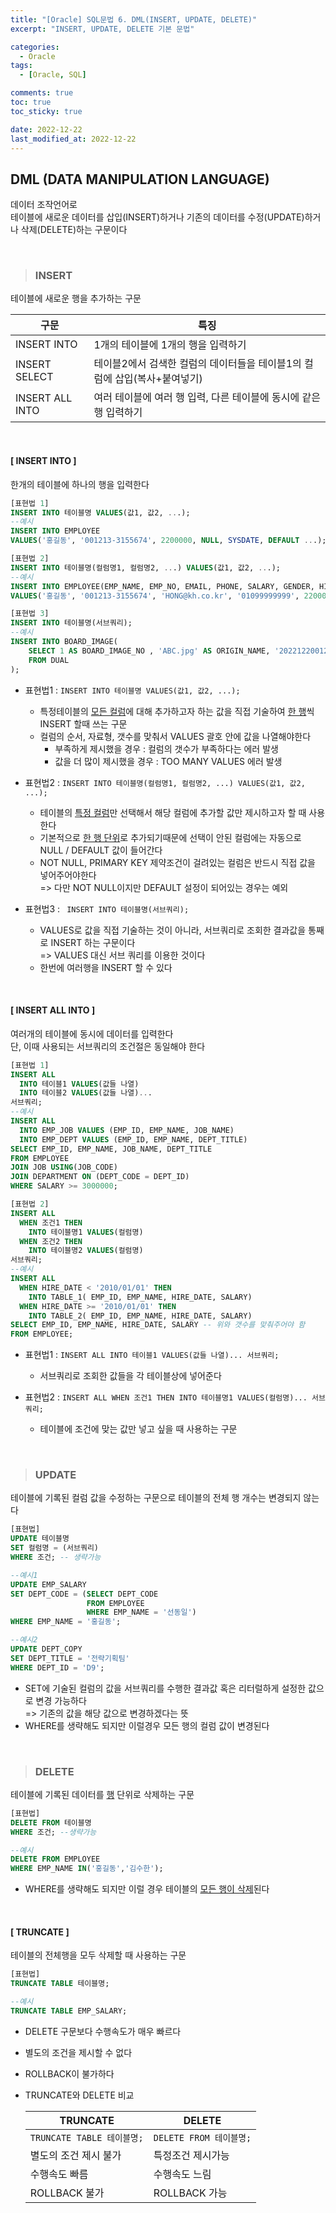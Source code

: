 ```yaml
---
title: "[Oracle] SQL문법 6. DML(INSERT, UPDATE, DELETE)"
excerpt: "INSERT, UPDATE, DELETE 기본 문법"

categories:
  - Oracle
tags:
  - [Oracle, SQL]

comments: true
toc: true
toc_sticky: true

date: 2022-12-22
last_modified_at: 2022-12-22
---
```


## DML (DATA MANIPULATION LANGUAGE)

데이터 조작언어로  
테이블에 새로운 데이터를 삽입(INSERT)하거나 기존의 데이터를 수정(UPDATE)하거나 삭제(DELETE)하는 구문이다

<br>

> ### INSERT

테이블에 새로운 행을 추가하는 구문

| 구문            | 특징                                                                      |
| --------------- | ------------------------------------------------------------------------- |
| INSERT INTO     | 1개의 테이블에 1개의 행을 입력하기                                        |
| INSERT SELECT   | 테이블2에서 검색한 컬럼의 데이터들을 테이블1의 컬럼에 삽입(복사+붙여넣기) |
| INSERT ALL INTO | 여러 테이블에 여러 행 입력, 다른 테이블에 동시에 같은 행 입력하기         |

<br>

#### [ INSERT INTO ]

한개의 테이블에 하나의 행을 입력한다

```sql
[표현법 1]
INSERT INTO 테이블명 VALUES(값1, 값2, ...);
--예시
INSERT INTO EMPLOYEE
VALUES('홍길동', '001213-3155674', 2200000, NULL, SYSDATE, DEFAULT ...);

[표현법 2]
INSERT INTO 테이블명(컬럼명1, 컬럼명2, ...) VALUES(값1, 값2, ...);
--예시
INSERT INTO EMPLOYEE(EMP_NAME, EMP_NO, EMAIL, PHONE, SALARY, GENDER, HIRE_DATE, JOB_CODE)
VALUES('홍길동', '001213-3155674', 'HONG@kh.co.kr', '01099999999', 2200000, NULL, SYSDATE, DEFAULT);

[표현법 3]
INSERT INTO 테이블명(서브쿼리);
--예시
INSERT INTO BOARD_IMAGE(
    SELECT 1 AS BOARD_IMAGE_NO , 'ABC.jpg' AS ORIGIN_NAME, '20221220012345.jpg' AS CHANGE_NAME
    FROM DUAL
);
```

- 표현법1 : `INSERT INTO 테이블명 VALUES(값1, 값2, ...);`

  - 특정테이블의 <u>모든 컬럼</u>에 대해 추가하고자 하는 값을 직접 기술하여 <u>한 행</u>씩 INSERT 할때 쓰는 구문
  - 컬럼의 순서, 자료형, 갯수를 맞춰서 VALUES 괄호 안에 값을 나열해야한다
    - 부족하게 제시했을 경우 : 컬럼의 갯수가 부족하다는 에러 발생
    - 값을 더 많이 제시했을 경우 : TOO MANY VALUES 에러 발생

- 표현법2 : `INSERT INTO 테이블명(컬럼명1, 컬럼명2, ...) VALUES(값1, 값2, ...);`

  - 테이블의 <u>특정 컬럼</u>만 선택해서 해당 컬럼에 추가할 값만 제시하고자 할 때 사용한다
  - 기본적으로 <u>한 행 단위</u>로 추가되기때문에 선택이 안된 컬럼에는 자동으로 NULL / DEFAULT 값이 들어간다
  - NOT NULL, PRIMARY KEY 제약조건이 걸려있는 컬럼은 반드시 직접 값을 넣어주어야한다  
    => 다만 NOT NULL이지만 DEFAULT 설정이 되어있는 경우는 예외

- 표현법3 : ` INSERT INTO 테이블명(서브쿼리);`
  - VALUES로 값을 직접 기술하는 것이 아니라, 서브쿼리로 조회한 결과값을 통째로 INSERT 하는 구문이다  
    => VALUES 대신 서브 쿼리를 이용한 것이다
  - 한번에 여러행을 INSERT 할 수 있다

<br>

#### [ INSERT ALL INTO ]

여러개의 테이블에 동시에 데이터를 입력한다  
단, 이때 사용되는 서브쿼리의 조건절은 동일해야 한다

```sql
[표현법 1]
INSERT ALL
  INTO 테이블1 VALUES(값들 나열)
  INTO 테이블2 VALUES(값들 나열)...
서브쿼리;
--예시
INSERT ALL
  INTO EMP_JOB VALUES (EMP_ID, EMP_NAME, JOB_NAME)
  INTO EMP_DEPT VALUES (EMP_ID, EMP_NAME, DEPT_TITLE)
SELECT EMP_ID, EMP_NAME, JOB_NAME, DEPT_TITLE
FROM EMPLOYEE
JOIN JOB USING(JOB_CODE)
JOIN DEPARTMENT ON (DEPT_CODE = DEPT_ID)
WHERE SALARY >= 3000000;

[표현법 2]
INSERT ALL
  WHEN 조건1 THEN
    INTO 테이블명1 VALUES(컬럼명)
  WHEN 조건2 THEN
    INTO 테이블명2 VALUES(컬럼명)
서브쿼리;
--예시
INSERT ALL
  WHEN HIRE_DATE < '2010/01/01' THEN
    INTO TABLE_1( EMP_ID, EMP_NAME, HIRE_DATE, SALARY)
  WHEN HIRE_DATE >= '2010/01/01' THEN
    INTO TABLE_2( EMP_ID, EMP_NAME, HIRE_DATE, SALARY)
SELECT EMP_ID, EMP_NAME, HIRE_DATE, SALARY -- 위와 갯수를 맞춰주어야 함
FROM EMPLOYEE;
```

- 표현법1 : `INSERT ALL INTO 테이블1 VALUES(값들 나열)... 서브쿼리;`

  - 서브쿼리로 조회한 값들을 각 테이블상에 넣어준다

- 표현법2 : `INSERT ALL WHEN 조건1 THEN INTO 테이블명1 VALUES(컬럼명)... 서브쿼리;`

  - 테이블에 조건에 맞는 값만 넣고 싶을 때 사용하는 구문

<br>

> ### UPDATE

테이블에 기록된 컬럼 값을 수정하는 구문으로 테이블의 전체 행 개수는 변경되지 않는다

```sql
[표현법]
UPDATE 테이블명
SET 컬럼명 = (서브쿼리)
WHERE 조건; -- 생략가능

--예시1
UPDATE EMP_SALARY
SET DEPT_CODE = (SELECT DEPT_CODE
                 FROM EMPLOYEE
                 WHERE EMP_NAME = '선동일')
WHERE EMP_NAME = '홍길동';

--예시2
UPDATE DEPT_COPY
SET DEPT_TITLE = '전략기획팀'
WHERE DEPT_ID = 'D9';
```

- SET에 기술된 컬럼의 값을 서브쿼리를 수행한 결과값 혹은 리터럴하게 설정한 값으로 변경 가능하다  
  => 기존의 값을 해당 값으로 변경하겠다는 뜻
- WHERE를 생략해도 되지만 이럴경우 모든 행의 컬럼 값이 변경된다

<br>

> ### DELETE

테이블에 기록된 데이터를 <u>행</u> 단위로 삭제하는 구문

```sql
[표현법]
DELETE FROM 테이블명
WHERE 조건; --생략가능

--예시
DELETE FROM EMPLOYEE
WHERE EMP_NAME IN('홍길동','김수한');
```

- WHERE를 생략해도 되지만 이럴 경우 테이블의 <u>모든 행이 삭제</u>된다

<br>

#### [ TRUNCATE ]

테이블의 전체행을 모두 삭제할 때 사용하는 구문

```sql
[표현법]
TRUNCATE TABLE 테이블명;

--예시
TRUNCATE TABLE EMP_SALARY;
```

- DELETE 구문보다 수행속도가 매우 빠르다
- 별도의 조건을 제시할 수 없다
- ROLLBACK이 불가하다

- TRUNCATE와 DELETE 비교

  | TRUNCATE                   | DELETE                  |
  | -------------------------- | ----------------------- |
  | `TRUNCATE TABLE 테이블명;` | `DELETE FROM 테이블명;` |
  | 별도의 조건 제시 불가      | 특정조건 제시가능       |
  | 수행속도 빠름              | 수행속도 느림           |
  | ROLLBACK 불가              | ROLLBACK 가능           |
